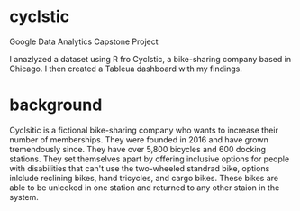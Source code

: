 # cyclstic
Google Data Analytics Capstone Project

I anazlyzed a dataset using R fro Cyclstic, a bike-sharing company based in Chicago. I then created a Tableua dashboard with my findings. 

# background 
Cyclsitic is a fictional bike-sharing company who wants to increase their number of memberships. They were founded in 2016 and have grown tremendously since. They have over 5,800 bicycles and 600 docking stations. They set themselves apart by offering inclusive options for people with disabilities that can't use the two-wheeled standrad bike, options inlclude reclining bikes, hand tricycles, and cargo bikes. These bikes are able to be unlcoked in one station and returned to any other staion in the system.
